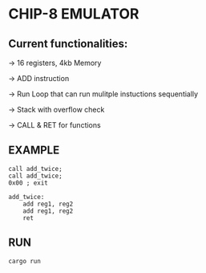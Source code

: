 # CHIP-8 EMULATOR

## Current functionalities:

-> 16 registers, 4kb Memory

-> ADD instruction

-> Run Loop that can run mulitple instuctions sequentially

-> Stack with overflow check

-> CALL & RET for functions

## EXAMPLE

```
call add_twice;
call add_twice;
0x00 ; exit

add_twice:
    add reg1, reg2 
    add reg1, reg2
    ret
```

## RUN

```
cargo run
```